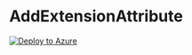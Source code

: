 # AddExtensionAttribute

[![Deploy to Azure](https://aka.ms/deploytoazurebutton)](https://portal.azure.com/#create/Microsoft.Template/uri/https%3A%2F%2Fraw.githubusercontent.com%2Fsandytsang%2FAddExtensionAttribute%2Fmain%2FDeploy%2FAddExtenstionAttribute.json)